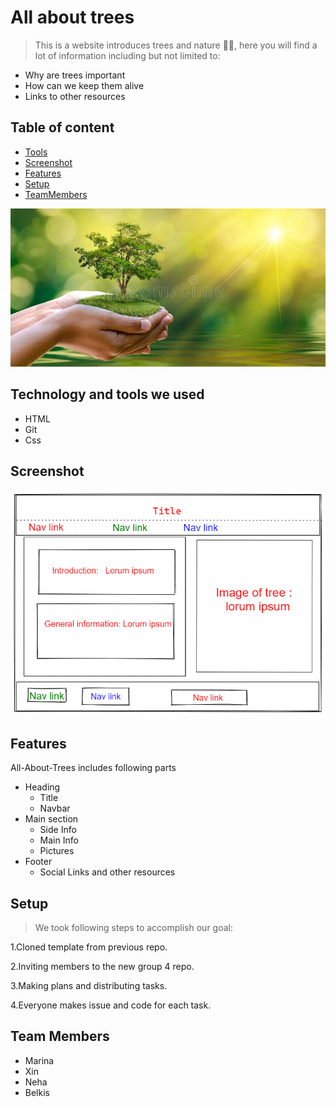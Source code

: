 # All about trees

> This is a website introduces trees and nature 🌲🌿, here you will find a lot
> of information including but not limited to:

- Why are trees important
- How can we keep them alive
- Links to other resources

## Table of content

- [Tools](#technology-and-tools-we-used)
- [Screenshot](#screenshot)
- [Features](#features)
- [Setup](#setup)
- [TeamMembers](#team-members)

![tree](public/tree.jpeg)

## Technology and tools we used

- HTML
- Git
- Css

## Screenshot

![design](public/design.png)

## Features

All-About-Trees includes following parts

- Heading
  - Title
  - Navbar
- Main section
  - Side Info
  - Main Info
  - Pictures
- Footer
  - Social Links and other resources

## Setup

> We took following steps to accomplish our goal:

1.Cloned template from previous repo.

2.Inviting members to the new group 4 repo.

3.Making plans and distributing tasks.

4.Everyone makes issue and code for each task.

## Team Members

- Marina
- Xin
- Neha
- Belkis

